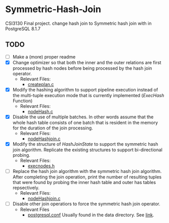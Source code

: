 # Symmetric-Hash-Join
CSI3130 Final project. change hash join to Symmetric hash join with in PostgreSQL 8.1.7

## TODO
- [ ] Make a (more) proper readme
- [x] Change optimizer so that both the inner and the outer relations are first processed by hash nodes before being processed by the hash join operator.
    - Relevant Files:
        - [createplan.c](./createplan.c)
- [x] Modify the hashing algorithm to support pipeline execution instead of the multi-tuple execution mode that is currently implemented (*ExecHash* Function)
    - Relevant Files:
        - [nodeHash.c](./nodeHash.c)
- [x]  Disable the use of multiple batches. In other words assume that the whole hash table consists of one batch that is resident in the memory for the duration of the join processing.
    - Relevant Files:
        - [nodeHashjoin.c](./nodeHashjoin.c)
- [x] Modify the structure of *HashJoinState* to support the symmetric hash join algorithm. Replicate the existing structures to support bi-directional probing.
    - Relevant Files:
        - [execnodes.h](./execnodes.h)
- [ ] Replace the hash join algorithm with the symmetric hash join algorithm. After completing the join operation, print the number of resulting tuples that were found by probing the inner hash table and outer has tables repsectively.
     - Relevant Files:
        - [nodeHashjoin.c](./nodeHashjoin.c)
- [ ] Disable other join operatiors to force the symmetric hash join operator.
    - Relevant Files
        - [postgresql.conf](./postgresql.conf)
          Usually found in the data directory. See [link](https://www.postgresql.org/docs/9.3/static/config-setting.html).
